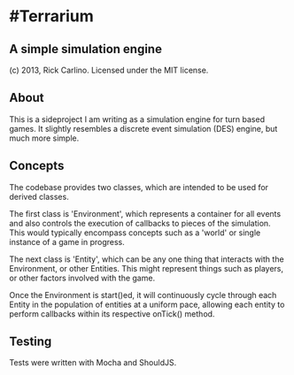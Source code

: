 #Terrarium
=========

A simple simulation engine
--------------------------

(c) 2013, Rick Carlino. Licensed under the MIT license.

About
-----
This is a sideproject I am writing as a simulation engine for turn based games. It slightly resembles a discrete event simulation (DES) engine, but much more simple.

Concepts
--------
The codebase provides two classes, which are intended to be used for derived classes.

The first class is 'Environment', which represents a container for all events and also controls the execution of callbacks to pieces of the simulation. This would typically encompass concepts such as a 'world' or single instance of a game in progress.

The next class is 'Entity', which can be any one thing that interacts with the Environment, or other Entities. This might represent things such as players, or other factors involved with the game.

Once the Environment is start()ed, it will continuously cycle through each Entity in the population of entities at a uniform pace, allowing each entity to perform callbacks within its respective onTick() method.

Testing
-------
Tests were written with Mocha and ShouldJS.